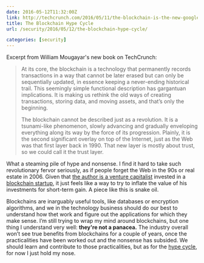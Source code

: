 ```yaml
--- 
date: 2016-05-12T11:32:00Z
link: http://techcrunch.com/2016/05/11/the-blockchain-is-the-new-google/
title: The Blockchain Hype Cycle
url: /security/2016/05/12/the-blockchain-hype-cycle/

categories: [security]
---
```


Excerpt from William Mougayar's new book on TechCrunch:

> At its core, the blockchain is a technology that permanently records transactions in a way that cannot be later erased but can only be sequentially updated, in essence keeping a never-ending historical trail. This seemingly simple functional description has gargantuan implications. It is making us rethink the old ways of creating transactions, storing data, and moving assets, and that’s only the beginning.
> 
> The blockchain cannot be described just as a revolution. It is a tsunami-like phenomenon, slowly advancing and gradually enveloping everything along its way by the force of its progression. Plainly, it is the second significant overlay on top of the Internet, just as the Web was that first layer back in 1990. That new layer is mostly about trust, so we could call it the trust layer.

What a steaming pile of hype and nonsense. I find it hard to take such revolutionary fervor seriously, as if people forget the Web in the 90s or real estate in 2006. Given that [the author is a venture capitalist](https://www.linkedin.com/in/williammougayar) invested in a [blockchain startup](https://www.crunchbase.com/organization/openbazaar), it just feels like a way to try to inflate the value of his investments for short-term gain. A piece like this is snake oil.

Blockchains are inarguably useful tools, like databases or encryption algorithms, and we in the technology business should do our best to understand how thet work and figure out the applications for which they make sense. I’m still trying to wrap my mind around blockchains, but one thing I understand very well: **they're not a panacea.** The industry overall won’t see true benefits from blockchains for a couple of years, once the practicalities have been worked out and the nonsense has subsided. We should learn and contribute to those practicalities, but as for the [hype cycle](https://en.wikipedia.org/wiki/Hype_cycle), for now I just hold my nose.

